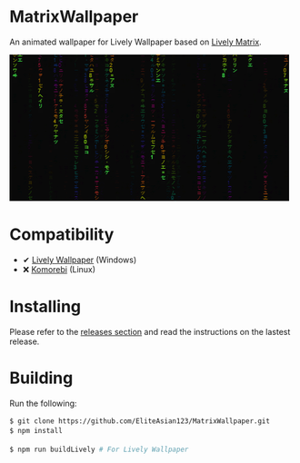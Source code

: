 # MatrixWallpaper
An animated wallpaper for Lively Wallpaper based on [Lively Matrix](https://github.com/bad1dea/lively_matrix).

![Preview](./src_lively/preview.gif)

# Compatibility
- ✔ [Lively Wallpaper](https://github.com/rocksdanister/lively) (Windows)
- ❌ [Komorebi](https://github.com/cheesecakeufo/komorebi) (Linux)

# Installing
Please refer to the [releases section](https://github.com/EliteAsian123/MatrixWallpaper/releases/) and read the instructions on the lastest release.

# Building
Run the following:
```bash
$ git clone https://github.com/EliteAsian123/MatrixWallpaper.git
$ npm install

$ npm run buildLively # For Lively Wallpaper
```
